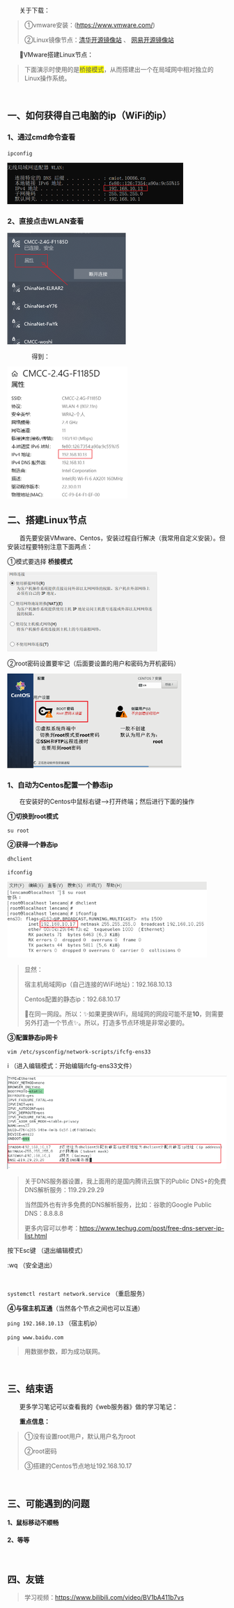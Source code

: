 &emsp;&emsp;关于下载：

> ①vmware安装：(https://www.vmware.com/) 
>
> ②Linux镜像节点：[清华开源镜像站](https://mirrors.tuna.tsinghua.edu.cn/)  、 [网易开源镜像站](https://mirrors.163.com/)

&emsp;&emsp;💖VMware搭建Linux节点：

> 下面演示时使用的是<span style="background-color:yellow;">桥接模式</span>，从而搭建出一个在局域网中相对独立的Linux操作系统。

<br>

## 一、如何获得自己电脑的ip（WiFi的ip）

### 1、通过cmd命令查看

`ipconfig`

<img src="1.VMware搭建Linux结点/image-20210922121634747.png" alt="image-20210922121634747" style="zoom:50%;" />

### 2、直接点击WLAN查看

<img src="1.VMware搭建Linux结点/image-20210922121415076.png" alt="image-20210922121415076" style="zoom:50%;" />

&emsp;&emsp;&emsp;&emsp;得到：

<img src="1.VMware搭建Linux结点/image-20210922121717030.png" alt="image-20210922121717030" style="zoom:50%;" />

<br>

## 二、搭建Linux节点

&emsp;&emsp;首先要安装VMware、Centos，安装过程自行解决（我常用自定义安装）。但安装过程要特别注意下面两点：

①模式要选择 **桥接模式**

<img src="1.VMware搭建Linux结点/桥接模式.png" alt="桥接模式" style="zoom:50%;" />

②root密码设置要牢记（后面要设置的用户和密码为开机密码）

<img src="1.VMware搭建Linux结点/image-20210922115331039.png" alt="image-20210922115331039" style="zoom:50%;" />

### 1、自动为Centos配置一个静态ip

&emsp;&emsp;在安装好的Centos中鼠标右键——>打开终端；然后进行下面的操作

**①切换到root模式**

`su root`

**②获得一个静态ip**

`dhclient`

`ifconfig `

<img src="1.VMware搭建Linux结点/image-20210922124442169.png" alt="image-20210922124442169" style="zoom: 67%;" />

> 显然：
>
> 宿主机局域网ip（自己连接的WiFi地址)：192.168.10.13
>
> Centos配置的静态ip：192.68.10.17
>
> 👀在同一网段。所以：✨如果更换WiFi，局域网的网段可能不是**10**，则需要另外打造一个节点✨。所以，打造多节点环境是非常必要的。

**③配置静态ip网卡**

`vim /etc/sysconfig/network-scripts/ifcfg-ens33`

i    （进入编辑模式：开始编辑ifcfg-ens33文件）

![image-20210922131437471](1.VMware搭建Linux结点/image-20210922131437471.png)



> 关于DNS服务器设置，我上面用的是国内腾讯云旗下的Public DNS+的免费DNS解析服务：119.29.29.29
>
> 当然国外也有许多免费的DNS解析服务，比如：谷歌的Google Public DNS：8.8.8.8
>
> 更多内容可以参考：https://www.techug.com/post/free-dns-server-ip-list.html

按下Esc键   （退出编辑模式）

:wq         （安全退出）

<br>

`systemctl restart network.service`    （重启服务）

**④与宿主机互通**（当然各个节点之间也可以互通）

`ping 192.168.10.13`     （宿主机ip）

`ping www.baidu.com`

> 用数据参数，即为成功联网。

<br>

## 三、结束语

&emsp;&emsp;更多学习笔记可以查看我的《web服务器》做的学习笔记：

**&emsp;&emsp;重点信息：**

> ①没有设置root用户，默认用户名为root
>
> ②root密码
>
> ③搭建的Centos节点地址192.168.10.17

<br>

## 三、可能遇到的问题

#### 1、鼠标移动不顺畅

#### 2、等等

<br>

## 四、友链

> 学习视频：https://www.bilibili.com/video/BV1bA411b7vs

